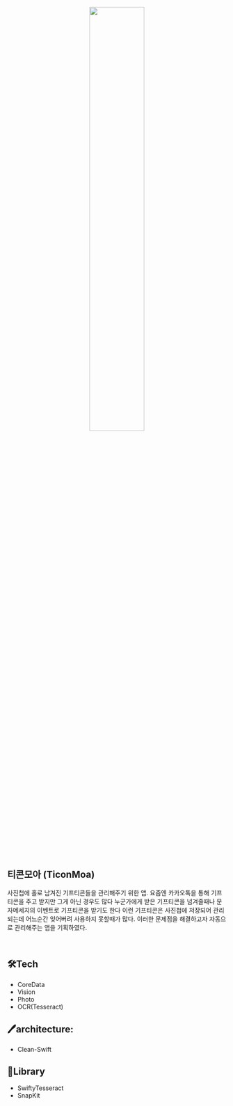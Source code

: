 
<p align="center"><img src="https://user-images.githubusercontent.com/46335714/128292546-359419f7-8ca8-4986-8cd9-0eb235bcf277.png" width="50%"></p>

## 티콘모아 (TiconMoa)
사진첩에 홀로 남겨진 기프티콘들을 관리해주기 위한 앱. 요즘엔 카카오톡을 통해 기프티콘을 주고 받지만 그게 아닌 경우도 많다 누군가에게 받은 기프티콘을 넘겨줄때나 문자메세지의 이벤트로 기프티콘을 받기도 한다 이런 기프티콘은 사진첩에 저장되어 관리되는데 어느순간 잊어버려 사용하지 못할때가 많다. 이러한 문제점을 해결하고자 자동으로 관리해주는 앱을 기획하였다.

<br/>

## 🛠Tech

- CoreData
- Vision
- Photo
- OCR(Tesseract)

## 🖊architecture: 
- Clean-Swift
## 📕Library
- SwiftyTesseract
- SnapKit

